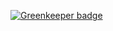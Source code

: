 
[![Greenkeeper badge](https://badges.greenkeeper.io/MagicMarvMan/gitfolio.svg)](https://greenkeeper.io/)
